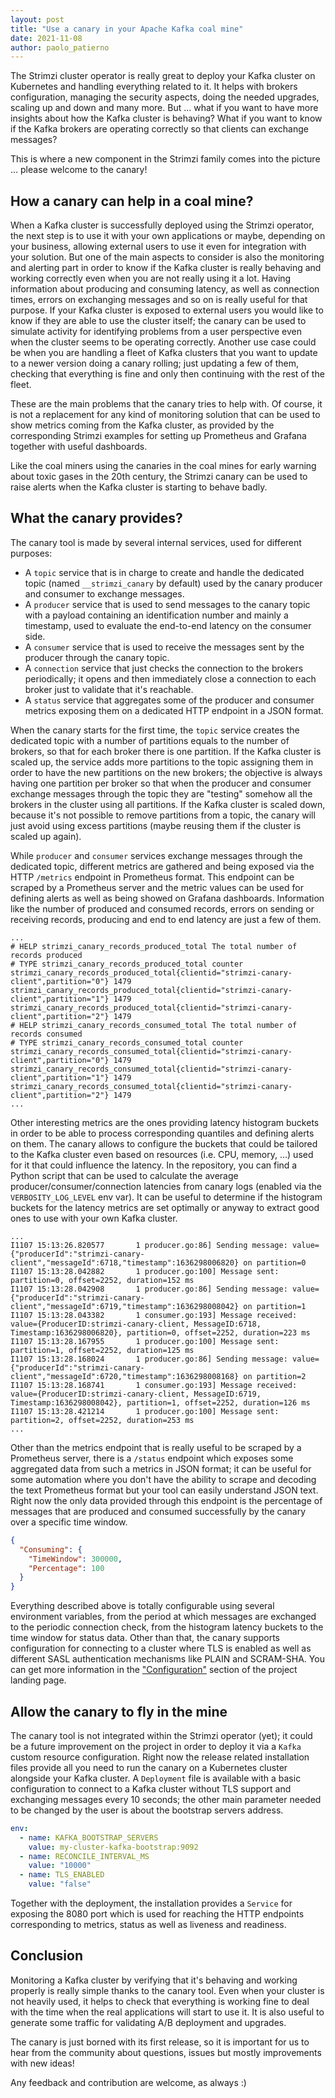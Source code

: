 ```yaml
---
layout: post
title: "Use a canary in your Apache Kafka coal mine"
date: 2021-11-08
author: paolo_patierno
---
```


The Strimzi cluster operator is really great to deploy your Kafka cluster on Kubernetes and handling everything related to it.
It helps with brokers configuration, managing the security aspects, doing the needed upgrades, scaling up and down and many more.
But ... what if you want to have more insights about how the Kafka cluster is behaving?
What if you want to know if the Kafka brokers are operating correctly so that clients can exchange messages?

This is where a new component in the Strimzi family comes into the picture ... please welcome to the canary!

<!--more-->

## How a canary can help in a coal mine?

When a Kafka cluster is successfully deployed using the Strimzi operator, the next step is to use it with your own applications or maybe, depending on your business, allowing external users to use it even for integration with your solution.
But one of the main aspects to consider is also the monitoring and alerting part in order to know if the Kafka cluster is really behaving and working correctly even when you are not really using it a lot.
Having information about producing and consuming latency, as well as connection times, errors on exchanging messages and so on is really useful for that purpose.
If your Kafka cluster is exposed to external users you would like to know if they are able to use the cluster itself; the canary can be used to simulate activity for identifying problems from a user perspective even when the cluster seems to be operating correctly.
Another use case could be when you are handling a fleet of Kafka clusters that you want to update to a newer version doing a canary rolling; just updating a few of them, checking that everything is fine and only then continuing with the rest of the fleet.

These are the main problems that the canary tries to help with.
Of course, it is not a replacement for any kind of monitoring solution that can be used to show metrics coming from the Kafka cluster, as provided by the corresponding Strimzi examples for setting up Prometheus and Grafana together with useful dashboards.

Like the coal miners using the canaries in the coal mines for early warning about toxic gases in the 20th century, the Strimzi canary can be used to raise alerts when the Kafka cluster is starting to behave badly.

## What the canary provides?

The canary tool is made by several internal services, used for different purposes:

* A `topic` service that is in charge to create and handle the dedicated topic (named `__strimzi_canary` by default) used by the canary producer and consumer to exchange messages.
* A `producer` service that is used to send messages to the canary topic with a payload containing an identification number and mainly a timestamp, used to evaluate the end-to-end latency on the consumer side.
* A `consumer` service that is used to receive the messages sent by the producer through the canary topic.
* A `connection` service that just checks the connection to the brokers periodically; it opens and then immediately close a connection to each broker just to validate that it's reachable.
* A `status` service that aggregates some of the producer and consumer metrics exposing them on a dedicated HTTP endpoint in a JSON format.

When the canary starts for the first time, the `topic` service creates the dedicated topic with a number of partitions equals to the number of brokers, so that for each broker there is one partition.
If the Kafka cluster is scaled up, the service adds more partitions to the topic assigning them in order to have the new partitions on the new brokers; the objective is always having one partition per broker so that when the producer and consumer exchange messages through the topic they are "testing" somehow all the brokers in the cluster using all partitions.
If the Kafka cluster is scaled down, because it's not possible to remove partitions from a topic, the canary will just avoid using excess partitions (maybe reusing them if the cluster is scaled up again).

While `producer` and `consumer` services exchange messages through the dedicated topic, different metrics are gathered and being exposed via the HTTP `/metrics` endpoint in Prometheus format.
This endpoint can be scraped by a Prometheus server and the metric values can be used for defining alerts as well as being showed on Grafana dashboards.
Information like the number of produced and consumed records, errors on sending or receiving records, producing and end to end latency are just a few of them.

```
...
# HELP strimzi_canary_records_produced_total The total number of records produced
# TYPE strimzi_canary_records_produced_total counter
strimzi_canary_records_produced_total{clientid="strimzi-canary-client",partition="0"} 1479
strimzi_canary_records_produced_total{clientid="strimzi-canary-client",partition="1"} 1479
strimzi_canary_records_produced_total{clientid="strimzi-canary-client",partition="2"} 1479
# HELP strimzi_canary_records_consumed_total The total number of records consumed
# TYPE strimzi_canary_records_consumed_total counter
strimzi_canary_records_consumed_total{clientid="strimzi-canary-client",partition="0"} 1479
strimzi_canary_records_consumed_total{clientid="strimzi-canary-client",partition="1"} 1479
strimzi_canary_records_consumed_total{clientid="strimzi-canary-client",partition="2"} 1479
...
```

Other interesting metrics are the ones providing latency histogram buckets in order to be able to process corresponding quantiles and defining alerts on them.
The canary allows to configure the buckets that could be tailored to the Kafka cluster even based on resources (i.e. CPU, memory, ...) used for it that could influence the latency.
In the repository, you can find a Python script that can be used to calculate the average producer/consumer/connection latencies from canary logs (enabled via the `VERBOSITY_LOG_LEVEL` env var).
It can be useful to determine if the histogram buckets for the latency metrics are set optimally or anyway to extract good ones to use with your own Kafka cluster.

```
...
I1107 15:13:26.820577       1 producer.go:86] Sending message: value={"producerId":"strimzi-canary-client","messageId":6718,"timestamp":1636298006820} on partition=0
I1107 15:13:28.042882       1 producer.go:100] Message sent: partition=0, offset=2252, duration=152 ms
I1107 15:13:28.042908       1 producer.go:86] Sending message: value={"producerId":"strimzi-canary-client","messageId":6719,"timestamp":1636298008042} on partition=1
I1107 15:13:28.043382       1 consumer.go:193] Message received: value={ProducerID:strimzi-canary-client, MessageID:6718, Timestamp:1636298006820}, partition=0, offset=2252, duration=223 ms
I1107 15:13:28.167955       1 producer.go:100] Message sent: partition=1, offset=2252, duration=125 ms
I1107 15:13:28.168024       1 producer.go:86] Sending message: value={"producerId":"strimzi-canary-client","messageId":6720,"timestamp":1636298008168} on partition=2
I1107 15:13:28.168741       1 consumer.go:193] Message received: value={ProducerID:strimzi-canary-client, MessageID:6719, Timestamp:1636298008042}, partition=1, offset=2252, duration=126 ms
I1107 15:13:28.421214       1 producer.go:100] Message sent: partition=2, offset=2252, duration=253 ms
...
```

Other than the metrics endpoint that is really useful to be scraped by a Prometheus server, there is a `/status` endpoint which exposes some aggregated data from such a metrics in JSON format; it can be useful for some automation where you don't have the ability to scrape and decoding the text Prometheus format but your tool can easily understand JSON text.
Right now the only data provided through this endpoint is the percentage of messages that are produced and consumed successfully by the canary over a specific time window.

```json
{
  "Consuming": {
    "TimeWindow": 300000,
    "Percentage": 100
  }
}
```

Everything described above is totally configurable using several environment variables, from the period at which messages are exchanged to the periodic connection check, from the histogram latency buckets to the time window for status data.
Other than that, the canary supports configuration for connecting to a cluster where TLS is enabled as well as different SASL authentication mechanisms like PLAIN and SCRAM-SHA.
You can get more information in the ["Configuration"]((https://github.com/strimzi/strimzi-canary#configuration)) section of the project landing page.

## Allow the canary to fly in the mine

The canary tool is not integrated within the Strimzi operator (yet); it could be a future improvement on the project in order to deploy it via a `Kafka` custom resource configuration.
Right now the release related installation files provide all you need to run the canary on a Kubernetes cluster alongside your Kafka cluster.
A `Deployment` file is available with a basic configuration to connect to a Kafka cluster without TLS support and exchanging messages every 10 seconds; the other main parameter needed to be changed by the user is about the bootstrap servers address.

```yaml
env:
  - name: KAFKA_BOOTSTRAP_SERVERS
    value: my-cluster-kafka-bootstrap:9092
  - name: RECONCILE_INTERVAL_MS
    value: "10000"
  - name: TLS_ENABLED
    value: "false"
```

Together with the deployment, the installation provides a `Service` for exposing the 8080 port which is used for reaching the HTTP endpoints corresponding to metrics, status as well as liveness and readiness.

## Conclusion

Monitoring a Kafka cluster by verifying that it's behaving and working properly is really simple thanks to the canary tool.
Even when your cluster is not heavily used, it helps to check that everything is working fine to deal with the time when the real applications will start to use it.
It is also useful to generate some traffic for validating A/B deployment and upgrades.

The canary is just borned with its first release, so it is important for us to hear from the community about questions, issues but mostly improvements with new ideas!

Any feedback and contribution are welcome, as always :)